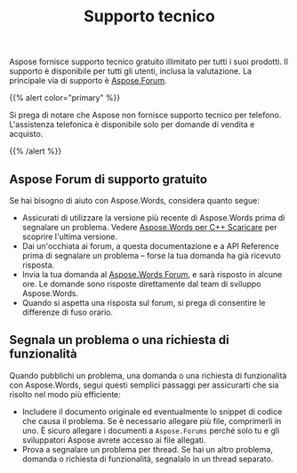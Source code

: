 ﻿---
title: Supporto tecnico
second_title: Aspose.Words per C++
articleTitle: Supporto tecnico
linktitle: Supporto tecnico
type: docs
description: "Aspose.Words per C++ fornisce supporto tecnico gratuito a disposizione di tutti gli utenti. Si prega di segnalare la tua domanda, problema, o richiesta di funzionalità utilizzando Aspose Forum di supporto gratuito."
weight: 80
url: /it/cpp/technical-support/
---

Aspose fornisce supporto tecnico gratuito illimitato per tutti i suoi prodotti. Il supporto è disponibile per tutti gli utenti, inclusa la valutazione. La principale via di supporto è [Aspose.Forum](https://forum.aspose.com/c/words/8).

{{% alert color="primary" %}}

Si prega di notare che Aspose non fornisce supporto tecnico per telefono. L'assistenza telefonica è disponibile solo per domande di vendita e acquisto.

{{% /alert %}}

## Aspose Forum di supporto gratuito

Se hai bisogno di aiuto con Aspose.Words, considera quanto segue:

* Assicurati di utilizzare la versione più recente di Aspose.Words prima di segnalare un problema. Vedere [Aspose.Words per C++ Scaricare](https://www.nuget.org/packages/Aspose.Words.Cpp) per scoprire l'ultima versione.
* Dai un'occhiata ai forum, a questa documentazione e a API Reference prima di segnalare un problema – forse la tua domanda ha già ricevuto risposta.
* Invia la tua domanda al [Aspose.Words Forum](https://forum.aspose.com/c/words/8), e sarà risposto in alcune ore. Le domande sono risposte direttamente dal team di sviluppo Aspose.Words.
* Quando si aspetta una risposta sul forum, si prega di consentire le differenze di fuso orario.

## Segnala un problema o una richiesta di funzionalità

Quando pubblichi un problema, una domanda o una richiesta di funzionalità con Aspose.Words, segui questi semplici passaggi per assicurarti che sia risolto nel modo più efficiente:

* Includere il documento originale ed eventualmente lo snippet di codice che causa il problema. Se è necessario allegare più file, comprimerli in uno. È sicuro allegare i documenti a `Aspose.Forums` perché solo tu e gli sviluppatori Aspose avrete accesso ai file allegati.
* Prova a segnalare un problema per thread. Se hai un altro problema, domanda o richiesta di funzionalità, segnalalo in un thread separato.
